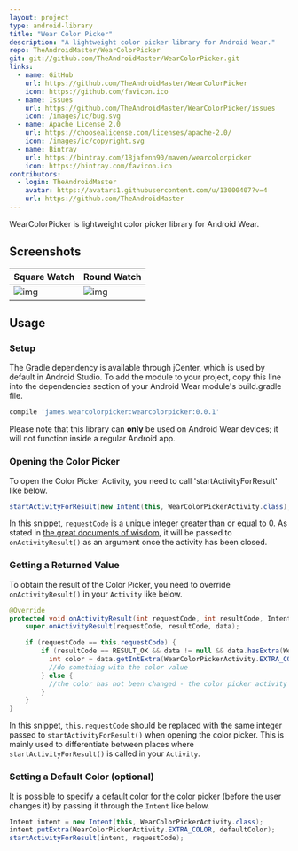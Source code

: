 ```yaml
---
layout: project
type: android-library
title: "Wear Color Picker"
description: "A lightweight color picker library for Android Wear."
repo: TheAndroidMaster/WearColorPicker
git: git://github.com/TheAndroidMaster/WearColorPicker.git
links:
  - name: GitHub
    url: https://github.com/TheAndroidMaster/WearColorPicker
    icon: https://github.com/favicon.ico
  - name: Issues
    url: https://github.com/TheAndroidMaster/WearColorPicker/issues
    icon: /images/ic/bug.svg
  - name: Apache License 2.0
    url: https://choosealicense.com/licenses/apache-2.0/
    icon: /images/ic/copyright.svg
  - name: Bintray
    url: https://bintray.com/18jafenn90/maven/wearcolorpicker
    icon: https://bintray.com/favicon.ico
contributors:
  - login: TheAndroidMaster
    avatar: https://avatars1.githubusercontent.com/u/13000407?v=4
    url: https://github.com/TheAndroidMaster
---
```


WearColorPicker is lightweight color picker library for Android Wear.

## Screenshots

|Square Watch|Round Watch|
|--------|--------|
|![img](https://theandroidmaster.github.io/images/screenshots/WearColorPicker-Square.png)|![img](https://theandroidmaster.github.io/images/screenshots/WearColorPicker-Round.png)|

## Usage

### Setup
The Gradle dependency is available through jCenter, which is used by default in Android Studio. To add the module to your project, copy this line into the dependencies section of your Android Wear module's build.gradle file.

``` gradle
compile 'james.wearcolorpicker:wearcolorpicker:0.0.1'
```
Please note that this library can **only** be used on Android Wear devices; it will not function inside a regular Android app.

### Opening the Color Picker
To open the Color Picker Activity, you need to call 'startActivityForResult' like below.
``` java
startActivityForResult(new Intent(this, WearColorPickerActivity.class), requestCode);
```
In this snippet, `requestCode` is a unique integer greater than or equal to 0. As stated in [the great documents of wisdom](https://developer.android.com/reference/android/app/Activity.html#startActivityForResult(android.content.Intent,%20int)), it will be passed to `onActivityResult()` as an argument once the activity has been closed.

### Getting a Returned Value
To obtain the result of the Color Picker, you need to override `onActivityResult()` in your `Activity` like below.
``` java
@Override
protected void onActivityResult(int requestCode, int resultCode, Intent data) {
    super.onActivityResult(requestCode, resultCode, data);

    if (requestCode == this.requestCode) {
        if (resultCode == RESULT_OK && data != null && data.hasExtra(WearColorPickerActivity.EXTRA_COLOR)) {
          int color = data.getIntExtra(WearColorPickerActivity.EXTRA_COLOR, Color.BLACK);
          //do something with the color value
        } else {
          //the color has not been changed - the color picker activity has been closed without pressing the 'done' button
        }
    }
}
```
In this snippet, `this.requestCode` should be replaced with the same integer passed to `startActivityForResult()` when opening the color picker. This is mainly used to differentiate between places where `startActivityForResult()` is called in your `Activity`.

### Setting a Default Color (optional)
It is possible to specify a default color for the color picker (before the user changes it) by passing it through the `Intent` like below.
``` java
Intent intent = new Intent(this, WearColorPickerActivity.class);
intent.putExtra(WearColorPickerActivity.EXTRA_COLOR, defaultColor);
startActivityForResult(intent, requestCode);
```
